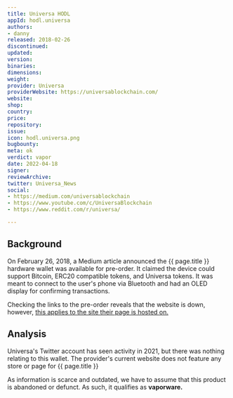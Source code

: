 ```yaml
---
title: Universa HODL
appId: hodl.universa
authors:
- danny
released: 2018-02-26
discontinued: 
updated: 
version: 
binaries: 
dimensions: 
weight: 
provider: Universa
providerWebsite: https://universablockchain.com/
website: 
shop: 
country: 
price: 
repository: 
issue: 
icon: hodl.universa.png
bugbounty: 
meta: ok
verdict: vapor
date: 2022-04-18
signer: 
reviewArchive: 
twitter: Universa_News
social:
- https://medium.com/universablockchain
- https://www.youtube.com/c/UniversaBlockchain
- https://www.reddit.com/r/universa/

---
```


## Background 

On February 26, 2018, a Medium article announced the {{ page.title }} hardware wallet was available for pre-order. It claimed the device could support Bitcoin, ERC20 compatible tokens, and Universa tokens. It was meant to connect to the user's phone via Bluetooth and had an OLED display for confirming transactions.

Checking the links to the pre-order reveals that the website is down, however, [this applies to the site their page is hosted on.](https://www.isitdownrightnow.com/icobacker.com.html)

## Analysis 

Universa's Twitter account has seen activity in 2021, but there was nothing relating to this wallet. The provider's current website does not feature any store or page for {{ page.title }}

As information is scarce and outdated, we have to assume that this product is abandoned or defunct. As such, it qualifies as **vaporware.**

